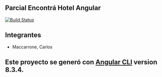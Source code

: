 ## Parcial Encontrá Hotel Angular 

[![Build Status](https://www.travis-ci.com/algo3-unsam/hoteles-angular-2019-carlosmaccarrone.svg?token=j2VAq74J3N5picrMhDy2&branch=master)](https://www.travis-ci.com/algo3-unsam/hoteles-angular-2019-carlosmaccarrone)

## Integrantes
 - Maccarrone, Carlos

## Este proyecto se generó con [Angular CLI](https://github.com/angular/angular-cli) version 8.3.4.